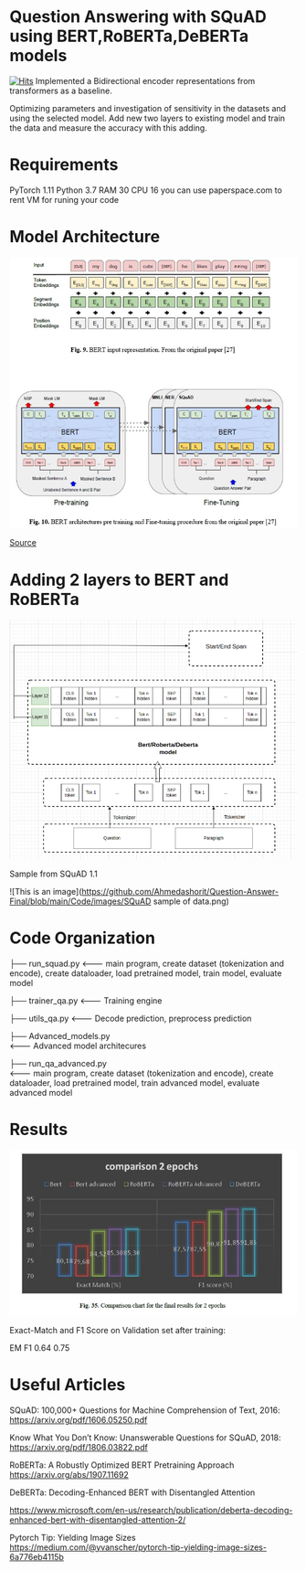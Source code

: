 # Question Answering with SQuAD using BERT,RoBERTa,DeBERTa models

[![Hits](https://hits.seeyoufarm.com/api/count/incr/badge.svg?url=https%3A%2F%2Fgithub.com%2Fgjbae1212%2Fhit-counter&count_bg=%2379C83D&title_bg=%23555555&icon=&icon_color=%23E7E7E7&title=hits&edge_flat=false)](https://hits.seeyoufarm.com)
Implemented a Bidirectional encoder representations from transformers as a baseline.

Optimizing parameters and investigation of sensitivity in the datasets and using the selected model.
Add new two layers to existing model and train the data and measure the accuracy with this adding.
 
# Requirements
PyTorch 1.11
Python 3.7
RAM 30
CPU 16
you can use paperspace.com to rent VM for runing your code

# Model Architecture

![This is an image](https://github.com/Ahmedashorit/Question-Answer-Final/blob/main/Code/images/BERT%20Architecture.jpg)


[Source](https://arxiv.org/abs/1810.04805)


# Adding 2 layers to BERT and RoBERTa

![This is an image](https://github.com/Ahmedashorit/Question-Answer-Final/blob/main/Code/images/Advanced-model.png)

Sample from SQuAD 1.1

![This is an image](https://github.com/Ahmedashorit/Question-Answer-Final/blob/main/Code/images/SQuAD sample of data.png)

# Code Organization

├── run_squad.py
<--- main program, create dataset (tokenization and encode), 
create dataloader, load pretrained model, train model, evaluate model

├── trainer_qa.py
<--- Training engine

├── utils_qa.py
<--- Decode prediction, preprocess prediction

├── Advanced_models.py  
<--- Advanced model architecures

├── run_qa_advanced.py  
<---  main program, create dataset (tokenization and encode), create dataloader, load pretrained model, train advanced model, evaluate advanced model

# Results

![This is an image](https://github.com/Ahmedashorit/Question-Answer-Final/blob/main/Code/images/result.jpg)

Exact-Match and F1 Score on Validation set after training:

EM	F1
0.64	0.75

# Useful Articles

SQuAD: 100,000+ Questions for Machine Comprehension of Text, 2016: https://arxiv.org/pdf/1606.05250.pdf

Know What You Don’t Know: Unanswerable Questions for SQuAD, 2018: https://arxiv.org/pdf/1806.03822.pdf

RoBERTa: A Robustly Optimized BERT Pretraining Approach https://arxiv.org/abs/1907.11692

DeBERTa: Decoding-Enhanced BERT with Disentangled Attention

https://www.microsoft.com/en-us/research/publication/deberta-decoding-enhanced-bert-with-disentangled-attention-2/

Pytorch Tip: Yielding Image Sizes https://medium.com/@yvanscher/pytorch-tip-yielding-image-sizes-6a776eb4115b
